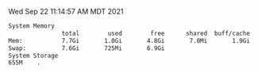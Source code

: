 Wed Sep 22 11:14:57 AM MDT 2021
```bash
System Memory
               total        used        free      shared  buff/cache   available
Mem:           7.7Gi       1.0Gi       4.8Gi       7.0Mi       1.9Gi       6.3Gi
Swap:          7.6Gi       725Mi       6.9Gi
System Storage
655M	.
```
